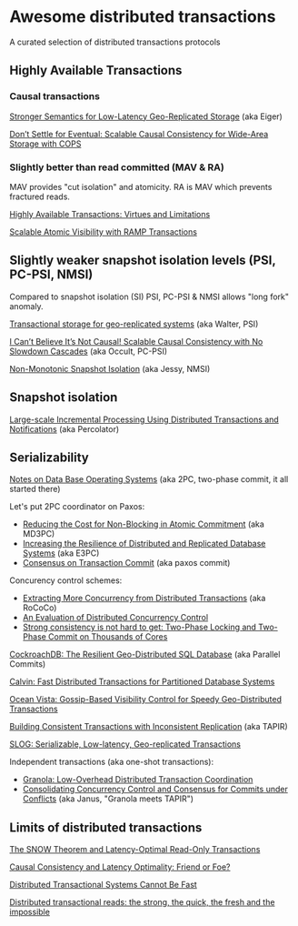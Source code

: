 # Awesome distributed transactions
A curated selection of distributed transactions protocols

## Highly Available Transactions

### Causal transactions

[Stronger Semantics for Low-Latency Geo-Replicated Storage](https://www.usenix.org/conference/nsdi13/technical-sessions/presentation/lloyd) (aka Eiger)

[Don’t Settle for Eventual: Scalable Causal Consistency for Wide-Area Storage with COPS](https://www.cs.cornell.edu/courses/cs6452/2012sp/papers/cops-sosp11.pdf)

### Slightly better than read committed (MAV & RA)

MAV provides "cut isolation" and atomicity. RA is MAV which prevents fractured reads.

[Highly Available Transactions: Virtues and Limitations](https://www.vldb.org/pvldb/vol7/p181-bailis.pdf)

[Scalable Atomic Visibility with RAMP Transactions](http://people.eecs.berkeley.edu/~alig/papers/ramp.pdf)

## Slightly weaker snapshot isolation levels (PSI, PC-PSI, NMSI)

Compared to snapshot isolation (SI) PSI, PC-PSI & NMSI allows "long fork" anomaly.

[Transactional storage for geo-replicated systems](http://www.news.cs.nyu.edu/~jinyang/pub/walter-sosp11.pdf) (aka Walter, PSI)

[I Can’t Believe It’s Not Causal! Scalable Causal Consistency with No Slowdown Cascades](https://www.usenix.org/conference/nsdi17/technical-sessions/presentation/mehdi) (aka Occult, PC-PSI)

[Non-Monotonic Snapshot Isolation](https://hal.inria.fr/hal-00643430v4/document) (aka Jessy, NMSI)

## Snapshot isolation

[Large-scale Incremental Processing Using Distributed Transactions and Notifications](https://research.google/pubs/pub36726/) (aka Percolator)

## Serializability

[Notes on Data Base Operating Systems](https://link.springer.com/chapter/10.1007%2F3-540-08755-9_9) (aka 2PC, two-phase commit, it all started there)

Let's put 2PC coordinator on Paxos:

  * [Reducing the Cost for Non-Blocking in Atomic Commitment](https://citeseerx.ist.psu.edu/viewdoc/summary?doi=10.1.1.29.6196&rank=1) (aka MD3PC)
  * [Increasing the Resilience of Distributed and Replicated Database Systems](https://citeseerx.ist.psu.edu/viewdoc/summary?doi=10.1.1.48.3204&rank=1) (aka E3PC)
  * [Consensus on Transaction Commit](https://citeseerx.ist.psu.edu/viewdoc/summary?doi=10.1.1.159.6749&rank=1) (aka paxos commit)

Concurency control schemes:

  * [Extracting More Concurrency from Distributed Transactions](https://www.usenix.org/system/files/conference/osdi14/osdi14-paper-mu.pdf) (aka RoCoCo)
  * [An Evaluation of Distributed Concurrency Control](https://www.vldb.org/pvldb/vol10/p553-harding.pdf)
  * [Strong consistency is not hard to get: Two-Phase Locking and Two-Phase Commit on Thousands of Cores](https://www.vldb.org/pvldb/vol12/p2325-barthels.pdf)

[CockroachDB: The Resilient Geo-Distributed SQL Database](https://dl.acm.org/doi/pdf/10.1145/3318464.3386134) (aka Parallel Commits)

[Calvin: Fast Distributed Transactions for Partitioned Database Systems](http://cs.yale.edu/homes/thomson/publications/calvin-sigmod12.pdf)

[Ocean Vista: Gossip-Based Visibility Control for Speedy Geo-Distributed Transactions](http://www.vldb.org/pvldb/vol12/p1471-fan.pdf)

[Building Consistent Transactions with Inconsistent Replication](https://irenezhang.net/papers/tapir-sosp15.pdf) (aka TAPIR)

[SLOG: Serializable, Low-latency, Geo-replicated Transactions](http://www.vldb.org/pvldb/vol12/p1747-ren.pdf)

Independent transactions (aka one-shot transactions):

  * [Granola: Low-Overhead Distributed Transaction Coordination](https://www.usenix.org/system/files/conference/atc12/atc12-final118.pdf)
  * [Consolidating Concurrency Control and Consensus for Commits under Conflicts](https://www.usenix.org/system/files/conference/osdi16/osdi16-mu.pdf) (aka Janus, "Granola meets TAPIR")

## Limits of distributed transactions

[The SNOW Theorem and Latency-Optimal Read-Only Transactions](https://www.usenix.org/system/files/conference/osdi16/osdi16-lu.pdf)
    
[Causal Consistency and Latency Optimality: Friend or Foe?](https://arxiv.org/abs/1803.04237)

[Distributed Transactional Systems Cannot Be Fast](https://arxiv.org/abs/1903.09106)

[Distributed transactional reads: the strong, the quick, the fresh and the impossible](https://arxiv.org/abs/1810.01698)
